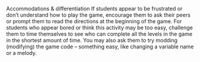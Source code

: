 Accommodations & differentiation
If students appear to be frustrated or don’t understand how to play the game, encourage them to ask their peers or prompt them to read the directions at the beginning of the game.
For students who appear bored or think this activity may be too easy, challenge them to time themselves to see who can complete all the levels in the game in the shortest amount of time. You may also ask them to try modding (modifying) the game code – something easy, like changing a variable name or a melody.

